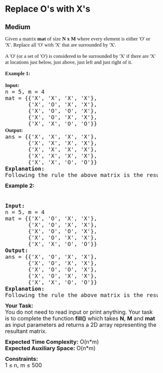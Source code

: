 # Replace O's with X's
## Medium
<div class="problems_problem_content__Xm_eO" speechify-initial-font-family="Roboto, sans-serif" speechify-initial-font-size="16px"><p speechify-initial-font-family="urw-din" speechify-initial-font-size="17px" style="font-family: urw-din; font-size: 17px;"><span style="font-size: 17px; font-family: urw-din;" speechify-initial-font-family="urw-din" speechify-initial-font-size="17px">Given a matrix <strong speechify-initial-font-family="urw-din" speechify-initial-font-size="17px" style="font-family: urw-din; font-size: 17px;">mat</strong> of size <strong speechify-initial-font-family="urw-din" speechify-initial-font-size="17px" style="font-family: urw-din; font-size: 17px;">N x M</strong> where every element is either 'O' or 'X'. Replace all 'O' with 'X' that are surrounded by 'X'. </span></p>
<p speechify-initial-font-family="urw-din" speechify-initial-font-size="17px" style="font-family: urw-din; font-size: 17px;"><span style="font-size: 17px; font-family: urw-din;" speechify-initial-font-family="urw-din" speechify-initial-font-size="17px">A 'O' (or a set of 'O') is considered to be surrounded by 'X' if there are 'X' at locations just below, just above, just left and just right of it.</span></p>
<p speechify-initial-font-family="urw-din" speechify-initial-font-size="17px" style="font-family: urw-din; font-size: 17px;"><strong speechify-initial-font-family="urw-din" speechify-initial-font-size="17px" style="font-family: urw-din; font-size: 17px;"><span style="font-size: 17px; font-family: urw-din;" speechify-initial-font-family="urw-din" speechify-initial-font-size="17px">Example 1:</span></strong></p>
<pre speechify-initial-font-family="urw-din" speechify-initial-font-size="17px"><span style="font-size: 18px;" speechify-initial-font-family="urw-din" speechify-initial-font-size="17px"><strong speechify-initial-font-family="urw-din" speechify-initial-font-size="17px" style="font-family: urw-din; font-size: 17px;">Input:</strong> <br speechify-initial-font-family="urw-din" speechify-initial-font-size="17px" style="font-family: urw-din; font-size: 17px;">n = 5, m = 4
mat = {{'X', 'X', 'X', 'X'}, 
&nbsp;      {'X', 'O', 'X', 'X'}, 
&nbsp;      {'X', 'O', 'O', 'X'}, 
&nbsp;      {'X', 'O', 'X', 'X'}, 
&nbsp;      {'X', 'X', 'O', 'O'}}
<strong speechify-initial-font-family="urw-din" speechify-initial-font-size="17px" style="font-family: urw-din; font-size: 17px;">Output:</strong> <br speechify-initial-font-family="urw-din" speechify-initial-font-size="17px" style="font-family: urw-din; font-size: 17px;">ans = {{'X', 'X', 'X', 'X'}, 
&nbsp;      {'X', 'X', 'X', 'X'}, 
&nbsp;      {'X', 'X', 'X', 'X'}, 
&nbsp;      {'X', 'X', 'X', 'X'}, 
&nbsp;      {'X', 'X', 'O', 'O'}}
<strong speechify-initial-font-family="urw-din" speechify-initial-font-size="17px">Explanation:</strong> <br speechify-initial-font-family="urw-din" speechify-initial-font-size="17px">Following the rule the above matrix is the resultant matrix. </span>
</pre>
<p speechify-initial-font-family="urw-din" speechify-initial-font-size="17px"><strong speechify-initial-font-family="urw-din" speechify-initial-font-size="17px"><span style="font-size: 18px;" speechify-initial-font-family="urw-din" speechify-initial-font-size="17px">Example 2:</span></strong></p>
<p speechify-initial-font-family="urw-din" speechify-initial-font-size="17px">&nbsp;</p>
<pre speechify-initial-font-family="urw-din" speechify-initial-font-size="17px"><span style="font-size: 18px;" speechify-initial-font-family="urw-din" speechify-initial-font-size="17px"><strong speechify-initial-font-family="urw-din" speechify-initial-font-size="17px">Input:</strong> <br speechify-initial-font-family="urw-din" speechify-initial-font-size="17px">n = 5, m = 4
mat = {{'X', 'O', 'X', 'X'}, 
&nbsp;      {'X', 'O', 'X', 'X'}, 
&nbsp;      {'X', 'O', 'O', 'X'}, 
&nbsp;      {'X', 'O', 'X', 'X'}, 
&nbsp;      {'X', 'X', 'O', 'O'}}
<strong speechify-initial-font-family="urw-din" speechify-initial-font-size="17px">Output:</strong> <br speechify-initial-font-family="urw-din" speechify-initial-font-size="17px">ans = {{'X', 'O', 'X', 'X'}, 
&nbsp;      {'X', 'O', 'X', 'X'}, 
&nbsp;      {'X', 'O', 'O', 'X'}, 
&nbsp;      {'X', 'O', 'X', 'X'}, 
&nbsp;      {'X', 'X', 'O', 'O'}}
<strong speechify-initial-font-family="urw-din" speechify-initial-font-size="17px">Explanation:</strong> <br speechify-initial-font-family="urw-din" speechify-initial-font-size="17px">Following the rule the above matrix is the resultant matrix.</span></pre>
<p speechify-initial-font-family="urw-din" speechify-initial-font-size="17px"><span style="font-size: 18px;" speechify-initial-font-family="urw-din" speechify-initial-font-size="17px"><strong speechify-initial-font-family="urw-din" speechify-initial-font-size="17px">Your Task:</strong><br speechify-initial-font-family="urw-din" speechify-initial-font-size="17px">You do not need to read input or print anything. Your task is to complete the function <strong speechify-initial-font-family="urw-din" speechify-initial-font-size="17px">fill()</strong> which takes <strong speechify-initial-font-family="urw-din" speechify-initial-font-size="17px">N</strong>, <strong speechify-initial-font-family="urw-din" speechify-initial-font-size="17px">M</strong> and <strong speechify-initial-font-family="urw-din" speechify-initial-font-size="17px">mat</strong> as input parameters ad returns a 2D array representing the resultant matrix.</span></p>
<p speechify-initial-font-family="urw-din" speechify-initial-font-size="17px"><span style="font-size: 18px;" speechify-initial-font-family="urw-din" speechify-initial-font-size="17px"><strong speechify-initial-font-family="urw-din" speechify-initial-font-size="17px">Expected Time Complexity:</strong> O(n*m)<br speechify-initial-font-family="urw-din" speechify-initial-font-size="17px"><strong speechify-initial-font-family="urw-din" speechify-initial-font-size="17px">Expected Auxiliary Space:</strong> O(n*m)</span></p>
<p speechify-initial-font-family="urw-din" speechify-initial-font-size="17px"><span style="font-size: 18px;" speechify-initial-font-family="urw-din" speechify-initial-font-size="17px"><strong speechify-initial-font-family="urw-din" speechify-initial-font-size="17px">Constraints:</strong><br speechify-initial-font-family="urw-din" speechify-initial-font-size="17px">1 ≤ n, m ≤ 500</span></p></div>
